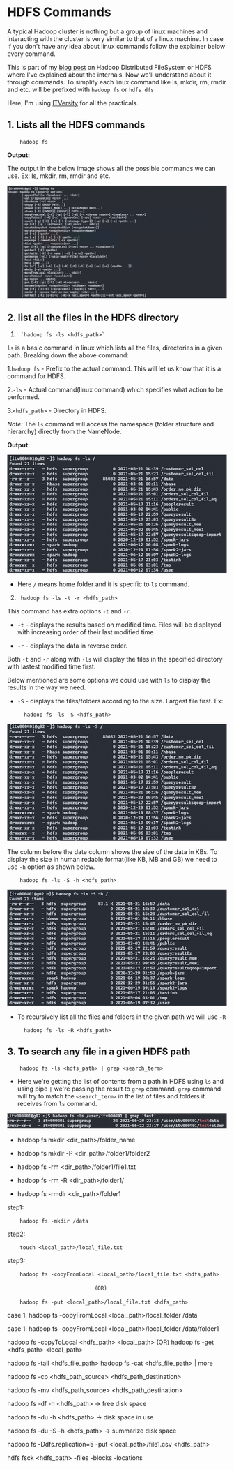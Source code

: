 # **HDFS Commands**

A typical Hadoop cluster is nothing but a group of linux machines and interacting with the cluster is very similar to that of a linux machine. In case if you don't have any idea about linux commands follow the explainer below every command.

This is part of my [blog post](https://duckduckgo.com) on Hadoop Distributed FileSystem or HDFS where I've explained about the internals. Now we'll understand about it through commands. To simplify each linux command like ls, mkdir, rm, rmdir and etc. will be prefixed with `hadoop fs` or `hdfs dfs`

Here, I'm using [ITVersity](https://labs.itversity.com/) for all the practicals.

## 1. Lists all the HDFS commands

        hadoop fs

**Output:**

The output in the below image shows all the possible commands we can use. Ex: ls, mkdir, rm, rmdir and etc.

![hadoop fs](./mdimages/hdfs_commands/hadoop_fs_op.jpg)

## 2. list all the files in the HDFS directory

1.      `hadoop fs -ls <hdfs_path>`

`ls` is a basic command in linux which lists all the files, directories in a given path. Breaking down the above command:

1.`hadoop fs` - Prefix to the actual command. This will let us know that it is a command for HDFS.

2.`-ls` - Actual command(linux command) which specifies what action to be performed.

3.`<hdfs_path>` - Directory in HDFS.

*Note:* The `ls` command will access the namespace (folder structure and hierarchy) directly from the NameNode.

**Output:**

![hadoop fs](./mdimages/hdfs_commands/hadoop_fs_ls_op.jpg)

- Here `/` means home folder and it is specific to `ls` command.

2.      hadoop fs -ls -t -r <hdfs_path>

This command has extra options `-t` and `-r`.

- `-t` - displays the results based on modified time. Files will be displayed with increasing order of their last modified time

- `-r` - displays the data in reverse order.

Both `-t` and `-r` along with `-ls` will display the files in the specified directory with lastest modified time first.

Below mentioned are some options we could use with `ls` to display the results in the way we need.

- `-S` - displays the files/folders according to the size. Largest file first. Ex:

        hadoop fs -ls -S <hdfs_path>

![hadoop fs](./mdimages/hdfs_commands/hadoop_fs_ls_S_op.jpg)

The column before the date column shows the size of the data in KBs. To display the size in human redable format(like KB, MB and GB) we need to use `-h` option as shown below.

        hadoop fs -ls -S -h <hdfs_path>

![hadoop fs](./mdimages/hdfs_commands/hadoop_fs_ls_S_h_op.jpg)

- To recursively list all the files and folders in the given path we will use `-R`

        hadoop fs -ls -R <hdfs_path>

## 3. To search any file in a given HDFS path

        hadoop fs -ls <hdfs_path> | grep <search_term>

- Here we're getting the list of contents from a path in HDFS using `ls` and using pipe `|` we're passing the result to `grep` command. `grep` command will try to match the `<search_term>` in the list of files and folders it receives from `ls` command.

<!--- Add examples for grep command-->
![hadoop fs](./mdimages/hdfs_commands/hadoop_fs_grep_op.jpg)

- hadoop fs mkdir <dir_path>/folder_name
- hadoop fs mkdir -P <dir_path>/folder1/folder2

- hadoop fs -rm <dir_path>/folder1/file1.txt
- hadoop fs -rm -R <dir_path>/folder1/
- hadoop fs -rmdir <dir_path>/folder1

<!--- Copying files from local to hdfs-->
step1: 

        hadoop fs -mkdir /data

step2: 

        touch <local_path>/local_file.txt

step3: 

        hadoop fs -copyFromLocal <local_path>/local_file.txt <hdfs_path>

                                (OR)

        hadoop fs -put <local_path>/local_file.txt <hdfs_path>

<!--- Copying folders from local to hdfs-->
case 1: hadoop fs -copyFromLocal <local_path>/local_folder /data

case 1: hadoop fs -copyFromLocal <local_path>/local_folder /data/folder1

<!--- Copying folders from hdfs to local-->
hadoop fs -copyToLocal <hdfs_path> <local_path>
(OR)
hadoop fs -get <hdfs_path> <local_path>

<!--- To view first few lines of a file-->
hadoop fs -tail <hdfs_file_path>
hadoop fs -cat <hdfs_file_path> | more

<!--- Copy files from one location to other-->
hadoop fs -cp <hdfs_path_source> <hdfs_path_destination>

<!--- Move files from one location to other-->
hadoop fs -mv <hdfs_path_source> <hdfs_path_destination>

<!--- Check disk space -->
hadoop fs -df -h <hdfs_path> -> free disk space

hadoop fs -du -h <hdfs_path> -> disk space in use

hadoop fs -du -S -h <hdfs_path> -> summarize disk space

<!--- Change Replication factor -->
hadoop fs -Ddfs.replication=5 -put <local_path>/file1.csv <hdfs_path>

<!--- Get metadata in HDFS-->

hdfs fsck <hdfs_path> -files -blocks -locations

